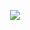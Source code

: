 <p align="center">
  <a href="https://github.com/ethanholter">
    <img src="https://streak-stats.demolab.com?user=ethanholter&theme=github-dark-blue&hide_border=true&card_width=1200"/></a>
</p>
